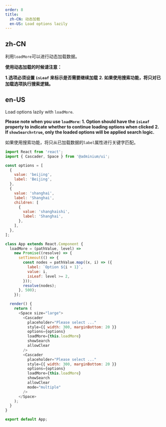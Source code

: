 ```yaml
---
order: 8
title:
  zh-CN: 动态加载
  en-US: Load options lazily
---
```


## zh-CN
利用`loadMore`可以进行动态加载数据。


**使用动态加载的时候请注意：**


**1.选项必须设置 `isLeaf` 来标示是否需要继续加载**
**2. 如果使用搜索功能，将只对已加载选项执行搜索逻辑。**

## en-US

Load options lazily with `loadMore`.

**Please note when you use `loadMore`:**
**1. Option should have the `isLeaf` property to indicate whether to continue loading options when clicked**
**2. If `showSearch=true`, only the loaded options will be applied search logic.**

如果使用搜索功能，将只从已加载数据的`label`属性进行关键字匹配。

```js
import React from 'react';
import { Cascader, Space } from '@adminium/ui';

const options = [
  {
    value: 'beijing',
    label: 'Beijing',
  },
  {
    value: 'shanghai',
    label: 'Shanghai',
    children: [
      {
        value: 'shanghaishi',
        label: 'Shanghai',
      },
    ],
  },
];

class App extends React.Component {
  loadMore = (pathValue, level) =>
    new Promise((resolve) => {
      setTimeout(() => {
        const nodes = pathValue.map((x, i) => ({
          label: `Option ${i + 1}`,
          value: i,
          isLeaf: level >= 2,
        }));
        resolve(nodes);
      }, 500);
    });

  render() {
    return (
      <Space size="large">
        <Cascader
          placeholder="Please select ..."
          style={{ width: 300, marginBottom: 20 }}
          options={options}
          loadMore={this.loadMore}
          showSearch
          allowClear
        />
        <Cascader
          placeholder="Please select ..."
          style={{ width: 300, marginBottom: 20 }}
          options={options}
          loadMore={this.loadMore}
          showSearch
          allowClear
          mode="multiple"
        />
      </Space>
    );
  }
}

export default App;
```
